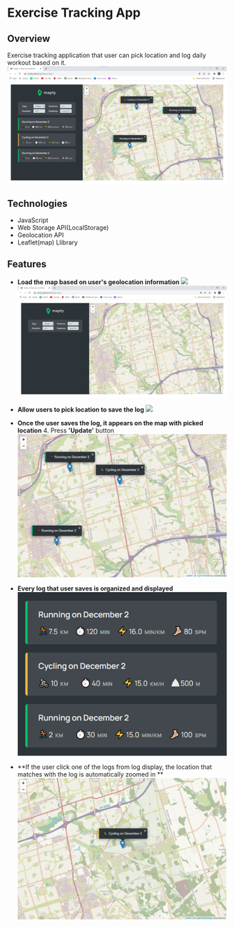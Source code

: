 # Exercise Tracking App

## Overview
Exercise tracking application that user can pick location and log daily workout based on it.
![](images/overview.png)

## Technologies
- JavaScript
- Web Storage API(LocalStorage)
- Geolocation API
- Leaflet(map) Llibrary

## Features
- **Load the map based on user's geolocation information**
![](images/permig.png)
![](images/map.png)

- **Allow users to pick location to save the log**
![](images/save-log.jpg)

- **Once the user saves the log, it appears on the map with picked location**
  4. Press **'Update'** button
![](images/map-log.png)

- **Every log that user saves is organized and displayed**
![](images/logs-display.png)

- **If the user click one of the logs from log display, the location that matches with the log is automatically zoomed in **
![](images/zoom.png)
